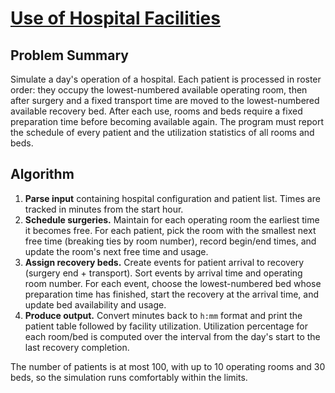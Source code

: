# [Use of Hospital Facilities](https://www.spoj.com/problems/HOSPITAL)

## Problem Summary
Simulate a day's operation of a hospital. Each patient is processed in roster order: they occupy the lowest-numbered available operating room, then after surgery and a fixed transport time are moved to the lowest-numbered available recovery bed. After each use, rooms and beds require a fixed preparation time before becoming available again. The program must report the schedule of every patient and the utilization statistics of all rooms and beds.

## Algorithm
1. **Parse input** containing hospital configuration and patient list. Times are tracked in minutes from the start hour.
2. **Schedule surgeries.** Maintain for each operating room the earliest time it becomes free. For each patient, pick the room with the smallest next free time (breaking ties by room number), record begin/end times, and update the room's next free time and usage.
3. **Assign recovery beds.** Create events for patient arrival to recovery (surgery end + transport). Sort events by arrival time and operating room number. For each event, choose the lowest-numbered bed whose preparation time has finished, start the recovery at the arrival time, and update bed availability and usage.
4. **Produce output.** Convert minutes back to `h:mm` format and print the patient table followed by facility utilization. Utilization percentage for each room/bed is computed over the interval from the day's start to the last recovery completion.

The number of patients is at most 100, with up to 10 operating rooms and 30 beds, so the simulation runs comfortably within the limits.
